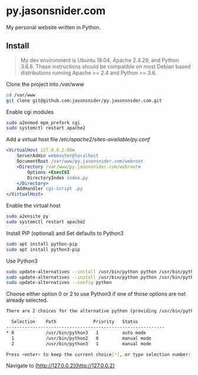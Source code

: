 # py.jasonsnider.com
My personal website written in Python.


## Install

> My dev environment is Ubuntu 18.04, Apache 2.4.29, and Python 3.6.8.
> These instructions should be compatible on most Debian based distributions 
> running Apache >= 2.4 and Python >= 3.6.

Clone the project into */var/www*
```sh
cd /var/www
git clone git@github.com:jasonsnider/py.jasonsnider.com.git
```

Enable cgi modules
```sh
sudo a2enmod mpm_prefork cgi
sudo systemctl restart apache2
```

Add a virtual host file
*/etc/apache2/sites-available/py.conf*
```apache
<VirtualHost 127.0.0.2:80>
    ServerAdmin webmaster@localhost
    DocumentRoot /var/www/py.jasonsnider.com/webroot
    <Directory /var/www/py.jasonsnider.com/webroot>
        Options +ExecCGI
        DirectoryIndex index.py
    </Directory>
    AddHandler cgi-script .py
</VirtualHost>
```

Enable the virtual host
```sh
sudo a2ensite py
sudo systemctl restart apache2
```

Install PIP (optional) and Set defaults to Python3
```sh
sudo apt install python-pip
sudo apt install python3-pip
```

Use Python3
```sh
sudo update-alternatives --install /usr/bin/python python /usr/bin/python2 0
sudo update-alternatives --install /usr/bin/python python /usr/bin/python3 1
sudo update-alternatives --config python
```

Choose either option 0 or 2 to use Python3 if one of those options are not
already selected.

```sh
There are 2 choices for the alternative python (providing /usr/bin/python).

  Selection    Path              Priority   Status
------------------------------------------------------------
* 0            /usr/bin/python3   1         auto mode
  1            /usr/bin/python2   0         manual mode
  2            /usr/bin/python3   1         manual mode

Press <enter> to keep the current choice[*], or type selection number: 0
```

Navigate to [http://127.0.0.2](http://127.0.0.2)
